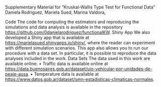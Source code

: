 Supplementary Material for “Kruskal-Wallis Type Test for Functional Data”
Daniela Rodriguez, Mariela Sued, Marina Valdora,

Code
The code for computing the estimators and reproducing the simulations and data analysis is available in the repository https://github.com/0danielarodriguez/functionalKW.
Shiny App
We also developed a Shiny app that is available at https://marielasued.shinyapps.io/shiny/, where the reader can experiment with different simulation scenarios. This app also allows you to run our procedure with a data set. In particular, it is possible to reproduce the data analyses included in the work.
Data Sets
The data used in this work are available online.
•	Traffic data is available online at https://data.buenosaires.gob.ar/dataset/ujo-vehicular-por-unidades-de-peaje-ausa.
•	Temperature data is available at https://www.datos.gob.ar/dataset/smn-estadisticas-climaticas-normales.


